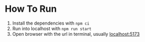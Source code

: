 # How To Run

1. Install the dependencies with `npm ci`
2. Run into localhost with `npm run start`
3. Open browser with the url in terminal, usually [localhost:5173](http://localhost:5173/)
